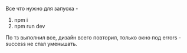 Все что нужно для запуска -
1) npm i
2) npm run dev

По тз выполнил все, 
дизайн всего повторил,
только окно под errors - success не стал уменьшать.
